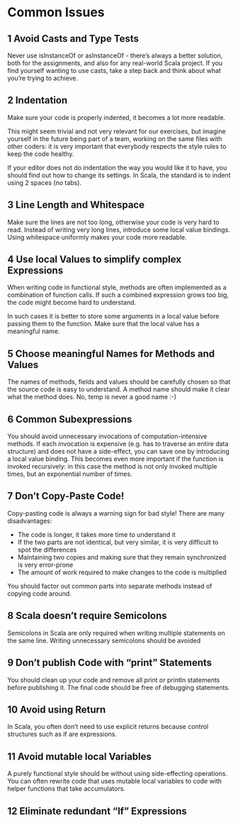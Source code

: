 # Common Issues

## 1 Avoid Casts and Type Tests

Never use isInstanceOf or asInstanceOf - there’s always a better solution, both for the assignments, and also for any real-world Scala project. If you find yourself wanting to use casts, take a step back and think about what you’re trying to achieve.

## 2 Indentation

Make sure your code is properly indented, it becomes a lot more readable.

This might seem trivial and not very relevant for our exercises, but imagine yourself in the future being part of a team, working on the same files with other coders: it is very important that everybody respects the style rules to keep the code healthy.

If your editor does not do indentation the way you would like it to have, you should find out how to change its settings. In Scala, the standard is to indent using 2 spaces (no tabs).

## 3 Line Length and Whitespace

Make sure the lines are not too long, otherwise your code is very hard to read. Instead of writing very long lines, introduce some local value bindings. Using whitespace uniformly makes your code more readable.


## 4 Use local Values to simplify complex Expressions

When writing code in functional style, methods are often implemented as a combination of function calls. If such a combined expression grows too big, the code might become hard to understand.

In such cases it is better to store some arguments in a local value before passing them to the function. Make sure that the local value has a meaningful name.

## 5 Choose meaningful Names for Methods and Values

The names of methods, fields and values should be carefully chosen so that the source code is easy to understand. A method name should make it clear what the method does. No, temp is never a good name :-)

## 6 Common Subexpressions

You should avoid unnecessary invocations of computation-intensive methods. If each invocation is expensive (e.g. has to traverse an entire data structure) and does not have a side-effect, you can save one by introducing a local value binding.
This becomes even more important if the function is invoked recursively: in this case the method is not only invoked multiple times, but an exponential number of times.

## 7 Don’t Copy-Paste Code!

Copy-pasting code is always a warning sign for bad style! There are many disadvantages:

* The code is longer, it takes more time to understand it
* If the two parts are not identical, but very similar, it is very difficult to spot the differences
* Maintaining two copies and making sure that they remain synchronized is very error-prone
* The amount of work required to make changes to the code is multiplied

You should factor out common parts into separate methods instead of copying code around. 

## 8 Scala doesn’t require Semicolons

Semicolons in Scala are only required when writing multiple statements on the same line. Writing unnecessary semicolons should be avoided

## 9 Don’t publish Code with “print” Statements

You should clean up your code and remove all print or println statements before publishing it. The final code should be free of debugging statements.

## 10 Avoid using Return

In Scala, you often don’t need to use explicit returns because control structures such as if are expressions.

## 11 Avoid mutable local Variables

A purely functional style should be without using side-effecting operations. You can often rewrite code that uses mutable local variables to code with helper functions that take accumulators. 

## 12 Eliminate redundant “If” Expressions